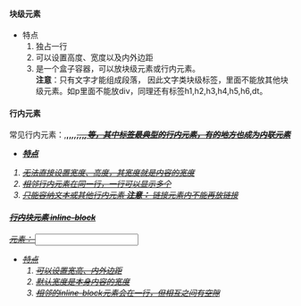 #### 块级元素
  * 特点
    1. 独占一行
    2. 可以设置高度、宽度以及内外边距
    3. 是一个盒子容器，可以放块级元素或行内元素。  
    **注意**：只有文字才能组成段落， 因此文字类块级标签，里面不能放其他块级元素。如p里面不能放div，同理还有标签h1,h2,h3,h4,h5,h6,dt。

#### 行内元素
  常见行内元素：<a>,<strong>,<b>,<em>,<i>,<del>,<s>,<ins>,<u>,<span>等，其中<span>标签最典型的行内元素，有的地方也成为内联元素
  * 特点
   1. 无法直接设置宽度、高度，其宽度就是内容的宽度
   2. 相邻行内元素在同一行，一行可以显示多个
   3. 只能容纳文本或其他行内元素
   **注意：** <a>链接元素内不能再放链接

#### 行内块元素 inline-block
  元素：<img> <input> <td>
  * 特点
    1. 可以设置宽高、内外边距
    2. 默认宽度是本身内容的宽度
    3. 相邻的inline-block元素会在一行，但相互之间有空隙